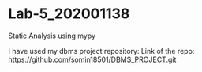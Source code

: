 # Lab-5_202001138
Static Analysis using mypy 

I have used my dbms project repository:
Link of the repo: https://github.com/somin18501/DBMS_PROJECT.git
